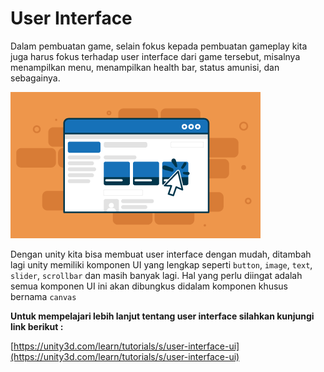 # User Interface

Dalam pembuatan game, selain fokus kepada pembuatan gameplay kita juga harus fokus terhadap user interface dari game tersebut, misalnya menampilkan menu, menampilkan health bar, status amunisi, dan sebagainya.

![user interface](./user-interface.png)

Dengan unity kita bisa membuat user interface dengan mudah, ditambah lagi unity memiliki komponen UI yang lengkap seperti `button`, `image`, `text`, `slider`, `scrollbar` dan masih banyak lagi. Hal yang perlu diingat adalah semua komponen UI ini akan dibungkus didalam komponen khusus bernama `canvas`

**Untuk mempelajari lebih lanjut tentang user interface silahkan kunjungi link berikut :**

[https://unity3d.com/learn/tutorials/s/user-interface-ui](https://unity3d.com/learn/tutorials/s/user-interface-ui)


